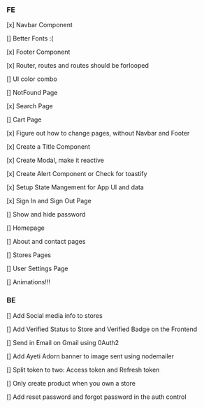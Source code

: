 ### FE
[x] Navbar Component

[] Better Fonts :(

[x] Footer Component

[x] Router, routes and routes should be forlooped

[] UI color combo

[] NotFound Page

[x] Search Page 

[] Cart Page

[x] Figure out how to change pages, without Navbar and Footer

[x] Create a Title Component 

[x] Create Modal, make it reactive

[x] Create Alert Component or Check for toastify

[x] Setup State Mangement for App UI and data

[x] Sign In and Sign Out Page

[] Show and hide password

[] Homepage

[] About and contact pages

[] Stores Pages

[] User Settings Page

[] Animations!!!


### BE

[] Add Social media info to stores

[] Add Verified Status to Store and Verified Badge on the Frontend

[]  Send in Email on Gmail using 0Auth2

[] Add Ayeti Adorn banner to image sent using nodemailer

[] Split token to two: Access token and Refresh token

[] Only create product when you own a store

[] Add reset password and forgot password in the auth control